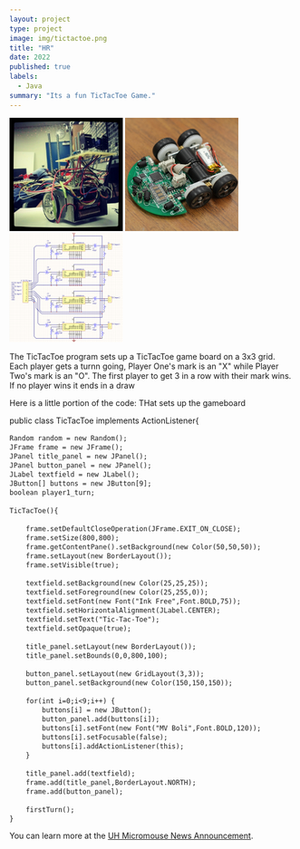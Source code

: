 ```yaml
---
layout: project
type: project
image: img/tictactoe.png
title: "HR"
date: 2022
published: true
labels:
  - Java
summary: "Its a fun TicTacToe Game."
---
```


<div class="text-center p-4">
  <img width="200px" src="../img/micromouse/micromouse-robot.png" class="img-thumbnail" >
  <img width="200px" src="../img/micromouse/micromouse-robot-2.jpg" class="img-thumbnail" >
  <img width="200px" src="../img/micromouse/micromouse-circuit.png" class="img-thumbnail" >
</div>

The TicTacToe program sets up a TicTacToe game board on a 3x3 grid. Each player gets a turnn going, Player One's mark is an "X" while Player Two's mark is an "O". The first player to get 3 in a row with their mark wins. If no player wins it ends in a draw

Here is a little portion of the code: THat sets up the gameboard

public class TicTacToe implements ActionListener{

	Random random = new Random();
	JFrame frame = new JFrame();
	JPanel title_panel = new JPanel();
	JPanel button_panel = new JPanel();
	JLabel textfield = new JLabel();
	JButton[] buttons = new JButton[9];
	boolean player1_turn;

	TicTacToe(){
		
		frame.setDefaultCloseOperation(JFrame.EXIT_ON_CLOSE);
		frame.setSize(800,800);
		frame.getContentPane().setBackground(new Color(50,50,50));
		frame.setLayout(new BorderLayout());
		frame.setVisible(true);
		
		textfield.setBackground(new Color(25,25,25));
		textfield.setForeground(new Color(25,255,0));
		textfield.setFont(new Font("Ink Free",Font.BOLD,75));
		textfield.setHorizontalAlignment(JLabel.CENTER);
		textfield.setText("Tic-Tac-Toe");
		textfield.setOpaque(true);
		
		title_panel.setLayout(new BorderLayout());
		title_panel.setBounds(0,0,800,100);
		
		button_panel.setLayout(new GridLayout(3,3));
		button_panel.setBackground(new Color(150,150,150));
		
		for(int i=0;i<9;i++) {
			buttons[i] = new JButton();
			button_panel.add(buttons[i]);
			buttons[i].setFont(new Font("MV Boli",Font.BOLD,120));
			buttons[i].setFocusable(false);
			buttons[i].addActionListener(this);
		}
		
		title_panel.add(textfield);
		frame.add(title_panel,BorderLayout.NORTH);
		frame.add(button_panel);
		
		firstTurn();
	}



You can learn more at the [UH Micromouse News Announcement](https://manoa.hawaii.edu/news/article.php?aId=2857).
